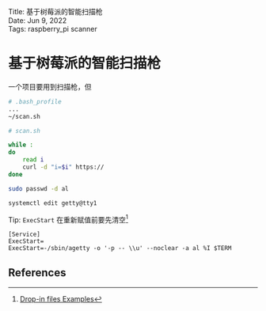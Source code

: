 Title:  基于树莓派的智能扫描枪  
Date:   Jun 9, 2022  
Tags:   raspberry_pi
        scanner

# 基于树莓派的智能扫描枪

一个项目要用到扫描枪，但


```bash
# .bash_profile
...
~/scan.sh
```

```bash
# scan.sh

while :
do
    read i
    curl -d "i=$i" https://
done
```

```bash
sudo passwd -d al
```

```bash
systemctl edit getty@tty1
```

Tip: `ExecStart` 在重新赋值前要先清空[^drop-in-examples]

```
[Service]
ExecStart=
ExecStart=-/sbin/agetty -o '-p -- \\u' --noclear -a al %I $TERM
```

## References

[^drop-in-examples]: [Drop-in files Examples](https://wiki.archlinux.org/title/systemd#Examples)
[^autologin]: [Automatically Login on Debian 9.2.1 Command Line](https://unix.stackexchange.com/a/401798/274163)
[^autologin-2]: [Automatic root login in Debian 8.0 (console only))](https://superuser.com/a/1423805)
